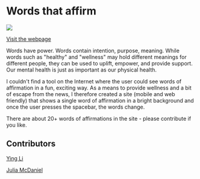 # Words that affirm 

<img src="https://github.com/ying-li-python/words-that-affirm/blob/master/static/demo2.gif?raw=true">

[Visit the webpage](https://yingli.dev/words-that-affirm/)

Words have power. Words contain intention, purpose, meaning. While words such as "healthy" and "wellness" may hold different meanings for different people, they can be used to uplift, empower, and provide support. Our mental health is just as important as our physical health.

I couldn't find a tool on the Internet where the user could see words of affirmation in a fun, exciting way. As a means to provide wellness and a bit of escape from the news, I therefore created a site (mobile and web friendly) that shows a single word of affirmation in a bright background and once the user presses the spacebar, the words change. 

There are about 20+ words of affirmations in the site - please contribute if you like.    


## Contributors 
[Ying Li](https://github.com/ying-li-python)

[Julia McDaniel](https://github.com/juliayukamcdaniel) 
